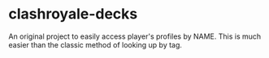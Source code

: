 # clashroyale-decks
An original project to easily access player's profiles by NAME. This is much easier than the classic method of looking up by tag.
